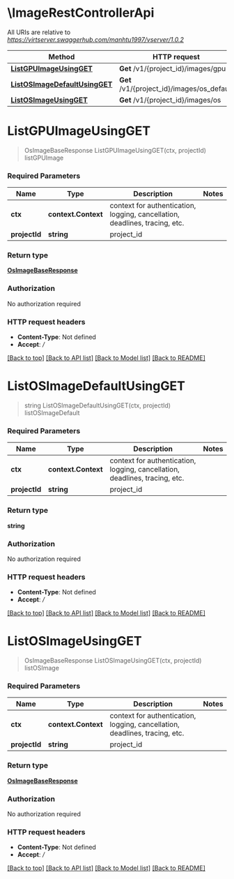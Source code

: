 # \ImageRestControllerApi

All URIs are relative to *https://virtserver.swaggerhub.com/manhtu1997/vserver/1.0.2*

Method | HTTP request | Description
------------- | ------------- | -------------
[**ListGPUImageUsingGET**](ImageRestControllerApi.md#ListGPUImageUsingGET) | **Get** /v1/{project_id}/images/gpu | listGPUImage
[**ListOSImageDefaultUsingGET**](ImageRestControllerApi.md#ListOSImageDefaultUsingGET) | **Get** /v1/{project_id}/images/os_default | listOSImageDefault
[**ListOSImageUsingGET**](ImageRestControllerApi.md#ListOSImageUsingGET) | **Get** /v1/{project_id}/images/os | listOSImage


# **ListGPUImageUsingGET**
> OsImageBaseResponse ListGPUImageUsingGET(ctx, projectId)
listGPUImage

### Required Parameters

Name | Type | Description  | Notes
------------- | ------------- | ------------- | -------------
 **ctx** | **context.Context** | context for authentication, logging, cancellation, deadlines, tracing, etc.
  **projectId** | **string**| project_id | 

### Return type

[**OsImageBaseResponse**](OSImageBaseResponse.md)

### Authorization

No authorization required

### HTTP request headers

 - **Content-Type**: Not defined
 - **Accept**: */*

[[Back to top]](#) [[Back to API list]](../README.md#documentation-for-api-endpoints) [[Back to Model list]](../README.md#documentation-for-models) [[Back to README]](../README.md)

# **ListOSImageDefaultUsingGET**
> string ListOSImageDefaultUsingGET(ctx, projectId)
listOSImageDefault

### Required Parameters

Name | Type | Description  | Notes
------------- | ------------- | ------------- | -------------
 **ctx** | **context.Context** | context for authentication, logging, cancellation, deadlines, tracing, etc.
  **projectId** | **string**| project_id | 

### Return type

**string**

### Authorization

No authorization required

### HTTP request headers

 - **Content-Type**: Not defined
 - **Accept**: */*

[[Back to top]](#) [[Back to API list]](../README.md#documentation-for-api-endpoints) [[Back to Model list]](../README.md#documentation-for-models) [[Back to README]](../README.md)

# **ListOSImageUsingGET**
> OsImageBaseResponse ListOSImageUsingGET(ctx, projectId)
listOSImage

### Required Parameters

Name | Type | Description  | Notes
------------- | ------------- | ------------- | -------------
 **ctx** | **context.Context** | context for authentication, logging, cancellation, deadlines, tracing, etc.
  **projectId** | **string**| project_id | 

### Return type

[**OsImageBaseResponse**](OSImageBaseResponse.md)

### Authorization

No authorization required

### HTTP request headers

 - **Content-Type**: Not defined
 - **Accept**: */*

[[Back to top]](#) [[Back to API list]](../README.md#documentation-for-api-endpoints) [[Back to Model list]](../README.md#documentation-for-models) [[Back to README]](../README.md)

